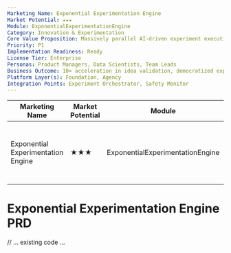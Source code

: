 ```yaml
---
Marketing Name: Exponential Experimentation Engine
Market Potential: ★★★
Module: ExponentialExperimentationEngine
Category: Innovation & Experimentation
Core Value Proposition: Massively parallel AI-driven experiment execution and validation
Priority: P1
Implementation Readiness: Ready
License Tier: Enterprise
Personas: Product Managers, Data Scientists, Team Leads
Business Outcome: 10× acceleration in idea validation, democratized experimentation, improved safety and auditability
Platform Layer(s): Foundation, Agency
Integration Points: Experiment Orchestrator, Safety Monitor
---
```


| Marketing Name                   | Market Potential | Module                        | Category                  | Core Value Proposition                                   | Priority | Implementation Readiness | License Tier | Personas                                 | Business Outcome                                                      | Platform Layer(s)           | Integration Points                        |
|-----------------------------------|------------------|-------------------------------|---------------------------|---------------------------------------------------------|----------|-------------------------|--------------|-------------------------------------------|-----------------------------------------------------------------------|-----------------------------|------------------------------------------|
| Exponential Experimentation Engine| ★★★             | ExponentialExperimentationEngine| Innovation & Experimentation | Massively parallel AI-driven experiment execution and validation | P1       | Ready                  | Enterprise   | Product Managers, Data Scientists, Team Leads | 10× acceleration in idea validation, democratized experimentation, improved safety and auditability | Foundation, Agency           | Experiment Orchestrator, Safety Monitor         |

# Exponential Experimentation Engine PRD

// ... existing code ... 